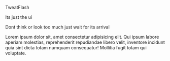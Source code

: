 TweatFlash


Its just the ui 


Dont think or look too much just wait for its arrival

Lorem ipsum dolor sit, amet consectetur adipisicing elit. Qui ipsum labore aperiam molestias, reprehenderit repudiandae libero velit, inventore incidunt quia sint dicta totam numquam consequatur! Mollitia fugit totam qui voluptate.